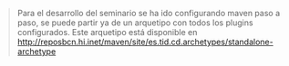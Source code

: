 


> Para el desarrollo del seminario se ha ido configurando maven paso a paso, se puede partir ya de un arquetipo con todos los plugins configurados. Este arquetipo está disponible en http://reposbcn.hi.inet/maven/site/es.tid.cd.archetypes/standalone-archetype